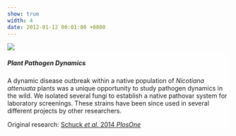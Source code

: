 ```yaml
---
show: true
width: 4
date: 2012-01-12 00:01:00 +0800
---
```

<div>
  <img data-src="{{ 'assets/images/photos/IMG_2096m.jpg' | relative_url }}" class="lazy w-100 rounded-sm" src="{{ '/assets/images/empty_300x200.png' | relative_url }}">

  <div class="card-img-overlay" style="overflow: auto; background: rgb(255,255,255,0.5)">
    <h5 class="card-title">Plant Pathogen Dynamics</h5>
    <p class="card-text">
      A dynamic disease outbreak within a native population of <i>Nicotiana attenuata</i> plants was a unique opportunity to study pathogen dynamics in the wild. We isolated several fungi to establish a native pathovar system for laboratory screenings. These strains have been since used in several different projects by other researchers.
    </p>
       <span>
        Original research: 
        <a href="https://journals.plos.org/plosone/article?id=10.1371/journal.pone.0102915" class="external" target="_blank" rel="noopener noreferrer">
            Schuck <i>et al.</i> 2014 <i>PlosOne</i>
        </a>
    </span>
  </div>
</div>

